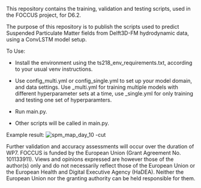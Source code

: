 This repository contains the training, validation and testing  scripts, used in the FOCCUS project, for D6.2. 

The purpose of this repository is to publish the scripts used to predict Suspended Particulate Matter fields from Delft3D-FM hydrodynamic data, using a ConvLSTM model setup.


To Use:

- Install the environment using the ts218_env_requirements.txt, according to your usual venv instructions.

- Use config_multi.yml or config_single.yml to set up your model domain, and data settings. 
  Use _multi.yml for training multiple models with different hyperparameter sets at a time, use _single.yml for only training and testing one set of hyperparamters.
- Run main.py.
- Other scripts will be called in main.py.
  

Example result: 
![spm_map_day_10 -cut](https://github.com/user-attachments/assets/a825a23c-e928-4904-a8f1-15fce812e2a6)

Further validation and accuracy assessments will occur over the duration of WP7.
FOCCUS is funded by the European Union (Grant Agreement No. 101133911). Views and opinions expressed are however those of the author(s) only and do not necessarily reflect those of the European Union or the European Health and Digital Executive Agency (HaDEA). Neither the European Union nor the granting authority can be held responsible for them.
